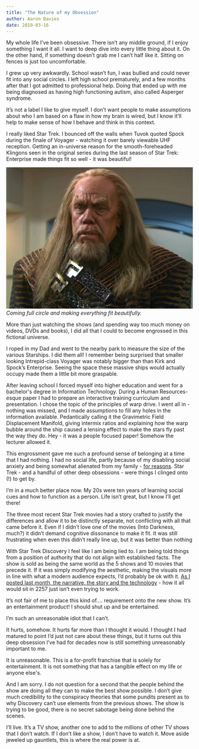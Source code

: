 ```yaml
---
title: "The Nature of my Obsession"
author: Aaron Davies
date: 2019-03-16
---
```


My whole life I’ve been obsessive. There isn’t any middle ground, if I enjoy something I want it all. I want to deep dive into every little thing about it. On the other hand, if something doesn’t grab me I can’t half like it. Sitting on fences is just too uncomfortable.

I grew up very awkwardly. School wasn’t fun, I was bullied and could never fit into any social circles. I left high school prematurely, and a few months after that I got admitted to professional help. Doing that ended up with me being diagnosed as having high functioning autism, also called Asperger syndrome.

It’s not a label I like to give myself. I don’t want people to make assumptions about who I am based on a flaw in how my brain is wired, but I know it’ll help to make sense of how I behave and think in this context. <!-- more -->

I really liked Star Trek. I bounced off the walls when Tuvok quoted Spock during the finale of Voyager - watching it over barely viewable UHF reception. Getting an in-universe reason for the smooth-foreheaded Klingons seen in the original series during the last season of Star Trek: Enterprise made things fit so well - it was beautiful! 

[![Smooth.](/media/images/blog/smoothhead.jpg)](/media/images/blog/smoothhead.jpg)
_Coming full circle and making everything fit beautifully._

More than just watching the shows (and spending way too much money on videos, DVDs and books), I did all that I could to become engrossed in this fictional universe.

I roped in my Dad and went to the nearby park to measure the size of the various Starships. I did them all! I remember being surprised that smaller looking Intrepid-class Voyager was notably bigger than than Kirk and Spock’s Enterprise. Seeing the space these massive ships would actually occupy made them a little bit more graspable.

After leaving school I forced myself into higher education and went for a bachelor's degree in Information Technology. During a Human Resources-esque paper I had to prepare an interactive training curriculum and presentation. I chose the topic of the principles of warp drive. I went all in - nothing was missed, and I made assumptions to fill any holes in the information available. Pedantically calling it the Gravimetric Field Displacement Manifold, giving intermix ratios and explaining how the warp bubble around the ship caused a lensing effect to make the stars fly past the way they do. Hey - it was a people focused paper! Somehow the lecturer allowed it.

This engrossment gave me such a profound sense of belonging at a time that I had nothing. I had no social life, partly because of my disabling social anxiety and being somewhat alienated from my family - [for reasons](/blog/2016/09/01/coming-out). Star Trek - and a handful of other deep obsessions - were things I clinged onto (!) to get by.

I’m in a much better place now. My 20s were ten years of learning social cues and how to function as a person. Life isn’t great, but I know I’ll get there!

The three most recent Star Trek movies had a story crafted to justify the differences and allow it to be distinctly separate, not conflicting with all that came before it.  Even if I didn’t love one of the movies (Into Darkness, much?) it didn’t demand cognitive dissonance to make it fit. It was still frustrating when even this didn’t really line up, but it was better than nothing

With Star Trek Discovery I feel like I am being lied to. I am being told things from a position of authority that do not align with established facts. The show is sold as being the same world as the 5 shows and 10 movies that precede it. If it was simply modifying the aesthetic, making the visuals more in line with what a modern audience expects, I’d probably be ok with it. [As I posted last month, the narrative, the story and the technology](/blog/2019/02/27/the-trouble-with-star-trek-discovery) - how it all would sit in 2257 just isn’t even trying to work.

It’s not fair of me to place this kind of…. requirement onto the new show. It’s an entertainment product! I should shut up and be entertained. 

I’m such an unreasonable idiot that I can’t. 

It hurts, somehow. It hurts far more than I thought it would. I thought I had matured to point I’d just not care about these things, but it turns out this deep obsession I’ve had for decades now is still something unreasonably important to me.

It is unreasonable. This is a for-profit franchise that is solely for entertainment. It is not something that has a tangible effect on my life or anyone else's.

And I am sorry. I do not question for a second that the people behind the show are doing all they can to make the best show possible. I don’t give much credibility to the conspiracy theories that some pundits present as to why Discovery can’t use elements from the previous shows. The show is trying to be good, there is no secret sabotage being done behind the scenes.

I’ll live. It’s a TV show, another one to add to the millions of other TV shows that I don’t watch. If I don’t like a show, I don’t have to watch it. Move aside jeweled up gauntlets, this is where the real power is at.
